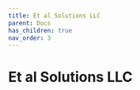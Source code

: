 ```yaml
---
title: Et al Solutions LLC
parent: Docs
has_children: true
nav_order: 3
---
```


# Et al Solutions LLC
